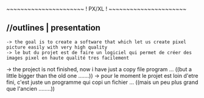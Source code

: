 *~~~~~~~~~~~~~~~~~~~~~~*
! PX/XL                !
*~~~~~~~~~~~~~~~~~~~~~~*


//outlines | presentation
---------------------------
	-> the goal is to create a software that which let us create pixel
	picture easily with very high quality
	-> le but du projet est de faire un logiciel qui permet de créer des
	images pixel en haute qualité tres facilement

-> the project is not finished, now i have just a copy file program ...
   ((but a little bigger than the old one .......))
-> pour le moment le projet est loin d'etre fini, c'est juste un programme qui copi un fichier ...
   ((mais un peu plus grand que l'ancien ........)) 